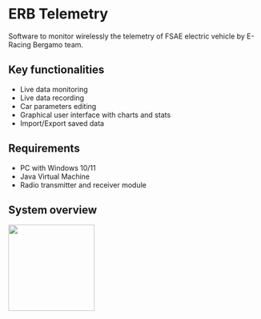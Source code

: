# ERB Telemetry
Software to monitor wirelessly the telemetry of FSAE electric vehicle by E-Racing Bergamo team.

## Key functionalities
* Live data monitoring
* Live data recording
* Car parameters editing 
* Graphical user interface with charts and stats 
* Import/Export saved data

## Requirements
* PC with Windows 10/11
* Java Virtual Machine
* Radio transmitter and receiver module

## System overview
<img src="https://github.com/nonfederico/ERBTelemetry/blob/main/Img/IMG002.png" height="172">
